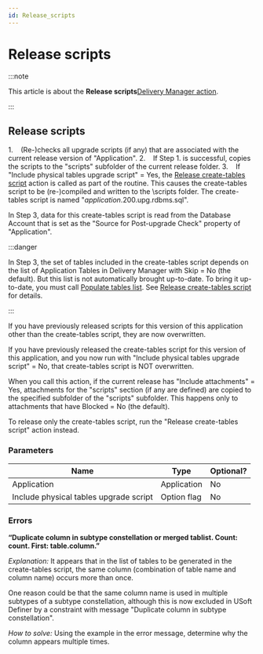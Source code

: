```yaml
---
id: Release_scripts
---
```


# Release scripts




:::note

This article is about the **Release scripts**[Delivery Manager action](/docs/Continuous_delivery/Delivery_Manager_actions_by_name).

:::

## **Release scripts**

1.    (Re-)checks all upgrade scripts (if any) that are associated with the current release version of "Application".
2.    If Step 1. is successful, copies the scripts to the "scripts" subfolder of the current release folder.
3.    If "Include physical tables upgrade script" = Yes, the [Release create-tables script](/docs/Continuous_delivery/Delivery_Manager_actions_by_name/Release_createtables_script.md) action is called as part of the routine. This causes the create-tables script to be (re-)compiled and written to the \\scripts folder. The create-tables script is named "*application*.200.upg.rdbms.sql".

In Step 3, data for this create-tables script is read from the Database Account that is set as the "Source for Post-upgrade Check" property of "Application".


:::danger

In Step 3, the set of tables included in the create-tables script depends on the list of Application Tables in Delivery Manager with Skip = No (the default). But this list is not automatically brought up-to-date. To bring it up-to-date, you must call [Populate tables list](/docs/Continuous_delivery/Delivery_Manager_actions_by_name/Populate_tables_list.md). See [Release create-tables script](/docs/Continuous_delivery/Delivery_Manager_actions_by_name/Release_createtables_script.md) for details.

:::

If you have previously released scripts for this version of this application other than the create-tables script, they are now overwritten.

If you have previously released the create-tables script for this version of this application, and you now run with "Include physical tables upgrade script" = No, that create-tables script is NOT overwritten.

When you call this action, if the current release has "Include attachments" = Yes, attachments for the "scripts" section (if any are defined) are copied to the specified subfolder of the "scripts" subfolder. This happens only to attachments that have Blocked = No (the default).

To release only the create-tables script, run the "Release create-tables script" action instead.

### Parameters

|**Name**|**Type**|**Optional?**|
|--------|--------|--------|
|Application|Application|No      |
|Include physical tables upgrade script|Option flag|No      |



### Errors

**“Duplicate column in subtype constellation or merged tablist. Count: count. First: table.column.”**

*Explanation:* It appears that in the list of tables to be generated in the create-tables script, the same column (combination of table name and column name) occurs more than once.

One reason could be that the same column name is used in multiple subtypes of a subtype constellation, although this is now excluded in USoft Definer by a constraint with message "Duplicate column in subtype constellation".

*How to solve:* Using the example in the error message, determine why the column appears multiple times.